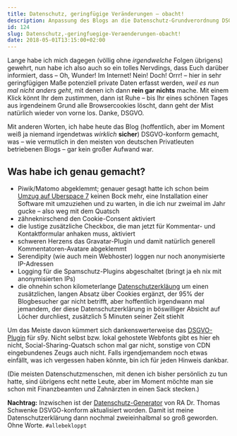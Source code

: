 ```yaml
---
title: Datenschutz, geringfügige Veränderungen – obacht!
description: Anpassung des Blogs an die Datenschutz-Grundverordnung DSGVO
id: 124
slug: Datenschutz,-geringfuegige-Veraenderungen-obacht!
date: 2018-05-01T13:15:00+02:00
---
```


Lange habe ich mich dagegen (völlig ohne _irgendwelche_ Folgen übrigens) gewehrt, nun habe ich also auch so ein tolles Nervdings, dass Euch darüber informiert, dass – Oh, Wunder! Im Internet! Nein! Doch! Orrr! – hier in sehr geringfügigen Maße potenziell private Daten erfasst werden, _weil es nun mal nicht anders geht_, mit denen ich dann **rein gar nichts** mache. Mit einem Klick könnt Ihr dem zustimmen, dann ist Ruhe – bis Ihr eines schönen Tages aus irgendeinem Grund alle Browsercookies löscht, dann geht der Mist natürlich wieder von vorne los. Danke, DSGVO.

Mit anderen Worten, ich habe heute das Blog (hoffentlich, aber im Moment weiß ja niemand irgendetwas _wirklich_ **sicher**) DSGVO-konform gemacht, was – wie vermutlich in den meisten von deutschen Privatleuten betriebenen Blogs – gar kein großer Aufwand war.

## Was habe ich genau gemacht?

-   Piwik/Matomo abgeklemmt; genauer gesagt hatte ich schon beim [Umzug auf Uberspace 7](/archiv/121/Beta.html) keinen Bock mehr, eine Installation einer Software mit umzuziehen und zu warten, in die ich nur zweimal im Jahr gucke – also weg mit dem Quatsch
-   zähneknirschend den Cookie-Consent aktiviert
-   die lustige zusätzliche Checkbox, die man jetzt für Kommentar- und Kontaktformular anhaken muss, aktiviert
-   schweren Herzens das Gravatar-Plugin und damit natürlich generell Kommentatoren-Avatare abgeklemmt
-   Serendipity (wie auch mein Webhoster) loggen nur noch anonymisierte IP-Adressen
-   Logging für die Spamschutz-Plugins abgeschaltet (bringt ja eh nix mit anonymisierten IPs)
-   die ohnehin schon kilometerlange [Datenschutzerkläung](/datenschutz.html) um einen zusätzlichen, langen Absatz über Cookies ergänzt, der 95% der Blogbesucher gar nicht betrifft, aber hoffentlich irgendwann mal jemandem, der diese Datenschutzerklärung in böswilliger Absicht auf Löcher durchliest, zusätzlich 5 Minuten seiner Zeit stiehlt

Um das Meiste davon kümmert sich dankenswerterweise das [DSGVO-Plugin](http://spartacus.s9y.org/index.php?mode=bygroups_event_en#serendipity_event_dsgvo_gdpr) für s9y. Nicht selbst bzw. lokal gehostete Webfonts gibt es hier eh nicht, Social-Sharing-Quatsch schon mal gar nicht, sonstige von CDN eingebundenes Zeugs auch nicht. Falls irgendjemandem noch etwas einfällt, was ich vergessen haben könnte, bin ich für jeden Hinweis dankbar.

(Die meisten Datenschutzmenschen, mit denen ich bisher persönlich zu tun hatte, sind übrigens echt nette Leute, aber im Moment möchte man sie schon mit Finanzbeamten und Zahnärzten in einen Sack stecken.)

**Nachtrag:** Inzwischen ist der [Datenschutz-Generator](https://datenschutz-generator.de) von RA Dr. Thomas Schwenke DSVGO-konform aktualisiert worden. Damit ist meine Datenschutzerklärung dann nochmal zweieinhalbmal so groß geworden. Ohne Worte. `#allebekloppt`
